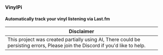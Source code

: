 ### VinylPi
#### Automatically track your vinyl listening via Last.fm

| Disclaimer                                                                                                                                                                                                                           |
|--------------------------------------------------------------------------------------------------------------------------------------------------------------------------------------------------------------------------------------|
| This project was created partially using AI, There could be persisting errors, Please join the Discord if you'd like to help.  |
